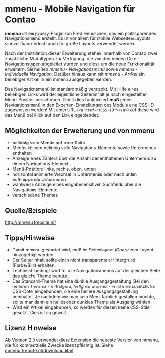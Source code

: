 mmenu - Mobile Navigation für Contao
====================================

***mmenu*** ist ein jQuery-Plugin von Fred Heusschen, das ein platzsparendes Navigationsmenü erstellt. Es ist vor allem für mobile Webseiten/Layouts sinnvoll kann jedoch auch für große Layouts verwendet werden.

Nach der Installation dieser Erweiterung stehen innerhalb von Contao zwei zusätzliche Modultypen zur Verfügung, die von den beiden Core-Navigationstypen abgeleitet wurden und diese um die neue Funktionalität erweitern. Sie heißen *mmenu - Navigationsmenü* sowie *mmenu - Individuelle Navigation*. Darüber hinaus kann mit *mmenu - Artikel* ein beliebiger Artikel in ein mmenu ausgegeben werden.

Das Navigationsmenü ist standardmäßig versteckt. Mit Hilfe eines beliebigen Links wird der eigentliche Seiteninhalt je nach eingestellter Menü-Position verschoben. Damit dies funktioniert **muß** jedem Navigationsmenü in den Experten-Einstellungen des Moduls eine CSS-ID zugewiesen werden! Mit einer URL (`<a href="#CSS-ID"></a>`) auf diese wird das Menü bei Klick auf den Link eingeblendet.

Möglichkeiten der Erweiterung und von mmenu
-------------------------------------------

* beliebig viele Menüs auf einer Seite
* Menüs können beliebig viele Navigations-Elemente sowie Untermenüs enthalten
* Anzeige eines Zählers über die Anzahl der enthaltenen Untermenüs zu einem Navigations-Element
* Menü-Position: links, rechts, oben, unten
* horizontal animierte Wechsel in Untermenüs oder nach unten aufklappende Untermenüs
* wahlweise Anzeige eines eingabesensitiven Suchfelds über die Navigations-Elemente
* verschiedene Themes

Quelle/Beispiele
----------------

http://mmenu.frebsite.nl/

Tipps/Hinweise
--------------

* Damit mmenu gestartet wird, muß im Seitenlayout *jQuery* zum Layout hinzugefügt werden.
* Der Seiteninhalt sollte einen nicht transparenten Hintergrund (Farbe/Bild) erhalten.
* Technisch bedingt wird für alle Navigationsmenüs auf der gleichen Seite das gleiche Theme benutzt.
* Das Standard-Theme hat eine dunkle Ausgangsgestaltung. Bei den helleren Themes - *mittelgrau*, *hellgrau* und *hell* - wird eine zusätzliche CSS-Datei eingebunden, die eine hellere Ausgangsgestaltung beinhaltet. Je nachdem wie man sein Menü farblich gestalten möchte, sollte man dann ein helles oder dunkles Theme als Ausgang wählen.
* Wird ein Artikel eingebunden, so werden für diesen keine CSS-Stile gesetzt. Dies ist so gewollt.

Lizenz Hinweise
---------------

Ab Version 2.0 verwendet diese Extension die neueste Version von mmenu, die für kommerzielle Zwecke lizenzpflichtig ist. Siehe [mmenu.frebsite.nl/download.html](http://mmenu.frebsite.nl/download.html).
